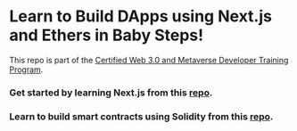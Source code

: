 # Learn to Build DApps using Next.js and Ethers in Baby Steps!

This repo is part of the [Certified Web 3.0 and Metaverse Developer Training Program](https://www.panaverse.co/).

### Get started by learning Next.js from this [repo](https://github.com/panacloud-modern-global-apps/nextjs).

### Learn to build smart contracts using Solidity from this [repo](https://github.com/panacloud-modern-global-apps/defi-dapps-solidity-smart-contracts).
